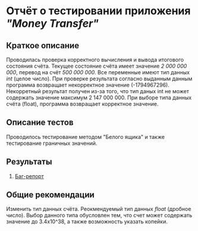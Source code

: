 # Отчёт о тестировании приложения *"Money Transfer"*

## Краткое описание

Проводилась проверка корректного вычисления и вывода итогового состояния счёта. Текущее состояние счёта имеет значение *2 000 000 000*, перевод на счёт *500 000 000*.
Все переменные имеют тип данных *int* (целое число). При проверке результата согласно выданным данным программа возвращает некорректное значение (-1794967296). Некорретный результат получен из-за того, что тип даных int не может содержать значение максимум 2 147 000 000. При выборе типа данных счёта (float), программа возвращает корректное значение.

## Описание тестов

Проводилось тестирование методом "Белого ящика" и также тестирование граничных значений.

## Результаты

1. [Баг-репорт](https://github.com/Palich63/MoneyTransfer/issues/2)

## Общие рекомендации

Изменить тип данных счёта. Реокмендуемый тип данных *float* (дробное число). Выбор данного типа обусловлен тем, что счет может содержать значение до 3.4x10^38, а также возможность указать копейки. 